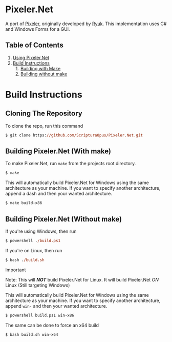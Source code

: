 # Pixeler.Net
A port of [Pixeler](https://github.com/RyukASF/Pixeler), originally developed by [Ryuk](https://github.com/RyukASF).
This implementation uses C# and Windows Forms for a GUI.


## Table of Contents
1. [Using Pixeler.Net](./docs/README.md)
2. [Build Instructions](#build-instructions)
   1. [Building with Make](#building-pixelernet-with-make)
   2. [Building without make](#building-pixelernet-without-make)


# Build Instructions

## Cloning The Repository

To clone the repo, run this command

```ps
$ git clone https://github.com/ScripturaOpus/Pixeler.Net.git
```

## Building Pixeler.Net (With make)

To make Pixeler.Net, run `make` from the projects root directory.

```ps
$ make
```
This will automatically build Pixeler.Net for Windows using the same architecture
as your machine.
If you want to specify another architecture, append a dash and then your wanted architecture.

```ps
$ make build-x86
```

## Building Pixeler.Net (Without make)

If you're using Windows, then run
```ps
$ powershell ./build.ps1
```

If you're on Linux, then run
```ps
$ bash ./build.sh
```

> [!IMPORTANT]  
> Note: This will ***NOT*** build Pixeler.Net for Linux.
> It will build Pixeler.Net *ON* Linux (Still targeting Windows)

This will automatically build Pixeler.Net for Windows using the same architecture
as your machine.
If you want to specify another architecture, append `win-` and then your wanted architecture.

```ps
$ powershell build.ps1 win-x86
```

The same can be done to force an x64 build

```ps
$ bash build.sh win-x64
```